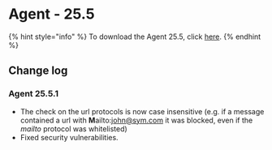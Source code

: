 # Agent - 25.5

{% hint style="info" %}
To download the Agent 25.5, click [here](https://static.symphony.com/agent/agent-25.5.1.zip).
{% endhint %}

## Change log

### Agent 25.5.1

* The check on the url protocols is now case insensitive (e.g. if a message contained a url with **M**ailto:john@sym.com it was blocked, even if the _mailto_ protocol was whitelisted)
* Fixed security vulnerabilities.
